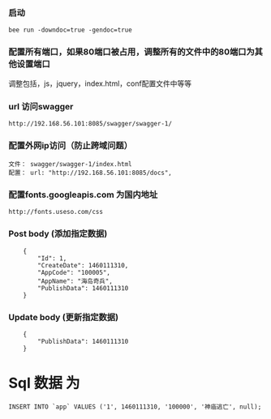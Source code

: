 ### 启动 
~~~
bee run -downdoc=true -gendoc=true
~~~


### 配置所有端口，如果80端口被占用，调整所有的文件中的80端口为其他设置端口
  调整包括，js，jquery，index.html，conf配置文件中等等


### url 访问swagger

~~~
http://192.168.56.101:8085/swagger/swagger-1/
~~~

### 配置外网ip访问（防止跨域问题）

~~~
文件： swagger/swagger-1/index.html
配置： url: "http://192.168.56.101:8085/docs",
~~~

### 配置fonts.googleapis.com 为国内地址
~~~
http://fonts.useso.com/css
~~~

### Post body (添加指定数据)
~~~
    {
        "Id": 1,
        "CreateDate": 1460111310,
        "AppCode": "100005",
        "AppName": "海岛奇兵",
        "PublishData": 1460111310 
    }
~~~
### Update body (更新指定数据)
~~~
    {
        "PublishData": 1460111310
    }
~~~

# Sql 数据 为 
    INSERT INTO `app` VALUES ('1', 1460111310, '100000', '神庙逃亡', null);

